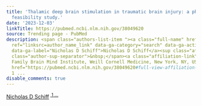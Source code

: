 ```yaml
---
title: 'Thalamic deep brain stimulation in traumatic brain injury: a phase 1, randomized
  feasibility study.'
date: '2023-12-03'
linkTitle: https://pubmed.ncbi.nlm.nih.gov/38049620
source: Trending page - PubMed
description: <span class="authors-list-item "><a class="full-name" href="https://pubmed.ncbi.nlm.nih.gov/?term=Schiff+ND&amp;cauthor_id=38049620"
  ref="linksrc=author_name_link" data-ga-category="search" data-ga-action="author_link"
  data-ga-label="Nicholas D Schiff">Nicholas D Schiff</a><sup class="affiliation-links"><span
  class="author-sup-separator">&nbsp;</span><a class="affiliation-link" title="Feil
  Family Brain Mind Institute, Weill Cornell Medicine, New York, NY, USA. nds2001@med.cornell.edu."
  href="https://pubmed.ncbi.nlm.nih.gov/38049620#full-view-affiliation-1" ref="linksrc=author_aff">
  1 ...
disable_comments: true
---
```

<span class="authors-list-item "><a class="full-name" href="https://pubmed.ncbi.nlm.nih.gov/?term=Schiff+ND&amp;cauthor_id=38049620" ref="linksrc=author_name_link" data-ga-category="search" data-ga-action="author_link" data-ga-label="Nicholas D Schiff">Nicholas D Schiff</a><sup class="affiliation-links"><span class="author-sup-separator">&nbsp;</span><a class="affiliation-link" title="Feil Family Brain Mind Institute, Weill Cornell Medicine, New York, NY, USA. nds2001@med.cornell.edu." href="https://pubmed.ncbi.nlm.nih.gov/38049620#full-view-affiliation-1" ref="linksrc=author_aff"> 1 ...